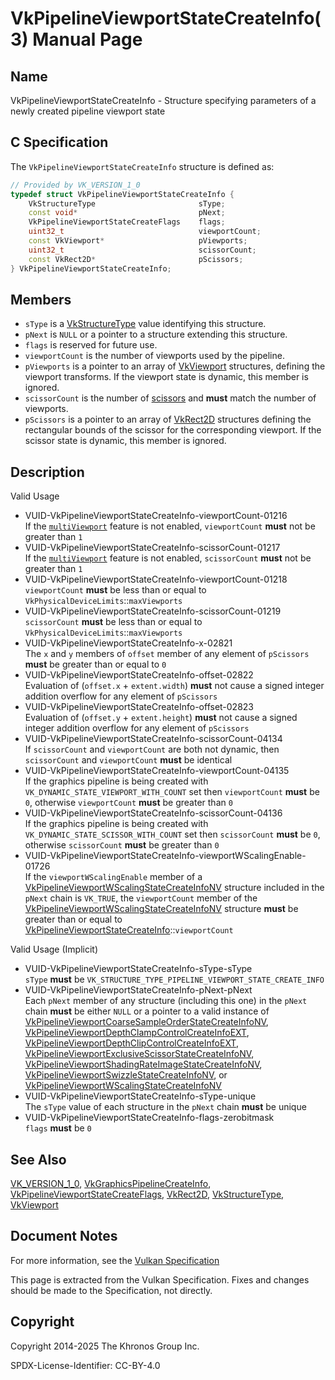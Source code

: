 # VkPipelineViewportStateCreateInfo(3) Manual Page

## Name

VkPipelineViewportStateCreateInfo - Structure specifying parameters of a newly created pipeline viewport state



## [](#_c_specification)C Specification

The `VkPipelineViewportStateCreateInfo` structure is defined as:

```c++
// Provided by VK_VERSION_1_0
typedef struct VkPipelineViewportStateCreateInfo {
    VkStructureType                       sType;
    const void*                           pNext;
    VkPipelineViewportStateCreateFlags    flags;
    uint32_t                              viewportCount;
    const VkViewport*                     pViewports;
    uint32_t                              scissorCount;
    const VkRect2D*                       pScissors;
} VkPipelineViewportStateCreateInfo;
```

## [](#_members)Members

- `sType` is a [VkStructureType](https://registry.khronos.org/vulkan/specs/latest/man/html/VkStructureType.html) value identifying this structure.
- `pNext` is `NULL` or a pointer to a structure extending this structure.
- `flags` is reserved for future use.
- `viewportCount` is the number of viewports used by the pipeline.
- `pViewports` is a pointer to an array of [VkViewport](https://registry.khronos.org/vulkan/specs/latest/man/html/VkViewport.html) structures, defining the viewport transforms. If the viewport state is dynamic, this member is ignored.
- `scissorCount` is the number of [scissors](https://registry.khronos.org/vulkan/specs/latest/html/vkspec.html#fragops-scissor) and **must** match the number of viewports.
- `pScissors` is a pointer to an array of [VkRect2D](https://registry.khronos.org/vulkan/specs/latest/man/html/VkRect2D.html) structures defining the rectangular bounds of the scissor for the corresponding viewport. If the scissor state is dynamic, this member is ignored.

## [](#_description)Description

Valid Usage

- [](#VUID-VkPipelineViewportStateCreateInfo-viewportCount-01216)VUID-VkPipelineViewportStateCreateInfo-viewportCount-01216  
  If the [`multiViewport`](https://registry.khronos.org/vulkan/specs/latest/html/vkspec.html#features-multiViewport) feature is not enabled, `viewportCount` **must** not be greater than `1`
- [](#VUID-VkPipelineViewportStateCreateInfo-scissorCount-01217)VUID-VkPipelineViewportStateCreateInfo-scissorCount-01217  
  If the [`multiViewport`](https://registry.khronos.org/vulkan/specs/latest/html/vkspec.html#features-multiViewport) feature is not enabled, `scissorCount` **must** not be greater than `1`
- [](#VUID-VkPipelineViewportStateCreateInfo-viewportCount-01218)VUID-VkPipelineViewportStateCreateInfo-viewportCount-01218  
  `viewportCount` **must** be less than or equal to `VkPhysicalDeviceLimits`::`maxViewports`
- [](#VUID-VkPipelineViewportStateCreateInfo-scissorCount-01219)VUID-VkPipelineViewportStateCreateInfo-scissorCount-01219  
  `scissorCount` **must** be less than or equal to `VkPhysicalDeviceLimits`::`maxViewports`
- [](#VUID-VkPipelineViewportStateCreateInfo-x-02821)VUID-VkPipelineViewportStateCreateInfo-x-02821  
  The `x` and `y` members of `offset` member of any element of `pScissors` **must** be greater than or equal to `0`
- [](#VUID-VkPipelineViewportStateCreateInfo-offset-02822)VUID-VkPipelineViewportStateCreateInfo-offset-02822  
  Evaluation of (`offset.x` + `extent.width`) **must** not cause a signed integer addition overflow for any element of `pScissors`
- [](#VUID-VkPipelineViewportStateCreateInfo-offset-02823)VUID-VkPipelineViewportStateCreateInfo-offset-02823  
  Evaluation of (`offset.y` + `extent.height`) **must** not cause a signed integer addition overflow for any element of `pScissors`
- [](#VUID-VkPipelineViewportStateCreateInfo-scissorCount-04134)VUID-VkPipelineViewportStateCreateInfo-scissorCount-04134  
  If `scissorCount` and `viewportCount` are both not dynamic, then `scissorCount` and `viewportCount` **must** be identical
- [](#VUID-VkPipelineViewportStateCreateInfo-viewportCount-04135)VUID-VkPipelineViewportStateCreateInfo-viewportCount-04135  
  If the graphics pipeline is being created with `VK_DYNAMIC_STATE_VIEWPORT_WITH_COUNT` set then `viewportCount` **must** be `0`, otherwise `viewportCount` **must** be greater than `0`
- [](#VUID-VkPipelineViewportStateCreateInfo-scissorCount-04136)VUID-VkPipelineViewportStateCreateInfo-scissorCount-04136  
  If the graphics pipeline is being created with `VK_DYNAMIC_STATE_SCISSOR_WITH_COUNT` set then `scissorCount` **must** be `0`, otherwise `scissorCount` **must** be greater than `0`
- [](#VUID-VkPipelineViewportStateCreateInfo-viewportWScalingEnable-01726)VUID-VkPipelineViewportStateCreateInfo-viewportWScalingEnable-01726  
  If the `viewportWScalingEnable` member of a [VkPipelineViewportWScalingStateCreateInfoNV](https://registry.khronos.org/vulkan/specs/latest/man/html/VkPipelineViewportWScalingStateCreateInfoNV.html) structure included in the `pNext` chain is `VK_TRUE`, the `viewportCount` member of the [VkPipelineViewportWScalingStateCreateInfoNV](https://registry.khronos.org/vulkan/specs/latest/man/html/VkPipelineViewportWScalingStateCreateInfoNV.html) structure **must** be greater than or equal to [VkPipelineViewportStateCreateInfo](https://registry.khronos.org/vulkan/specs/latest/man/html/VkPipelineViewportStateCreateInfo.html)::`viewportCount`

Valid Usage (Implicit)

- [](#VUID-VkPipelineViewportStateCreateInfo-sType-sType)VUID-VkPipelineViewportStateCreateInfo-sType-sType  
  `sType` **must** be `VK_STRUCTURE_TYPE_PIPELINE_VIEWPORT_STATE_CREATE_INFO`
- [](#VUID-VkPipelineViewportStateCreateInfo-pNext-pNext)VUID-VkPipelineViewportStateCreateInfo-pNext-pNext  
  Each `pNext` member of any structure (including this one) in the `pNext` chain **must** be either `NULL` or a pointer to a valid instance of [VkPipelineViewportCoarseSampleOrderStateCreateInfoNV](https://registry.khronos.org/vulkan/specs/latest/man/html/VkPipelineViewportCoarseSampleOrderStateCreateInfoNV.html), [VkPipelineViewportDepthClampControlCreateInfoEXT](https://registry.khronos.org/vulkan/specs/latest/man/html/VkPipelineViewportDepthClampControlCreateInfoEXT.html), [VkPipelineViewportDepthClipControlCreateInfoEXT](https://registry.khronos.org/vulkan/specs/latest/man/html/VkPipelineViewportDepthClipControlCreateInfoEXT.html), [VkPipelineViewportExclusiveScissorStateCreateInfoNV](https://registry.khronos.org/vulkan/specs/latest/man/html/VkPipelineViewportExclusiveScissorStateCreateInfoNV.html), [VkPipelineViewportShadingRateImageStateCreateInfoNV](https://registry.khronos.org/vulkan/specs/latest/man/html/VkPipelineViewportShadingRateImageStateCreateInfoNV.html), [VkPipelineViewportSwizzleStateCreateInfoNV](https://registry.khronos.org/vulkan/specs/latest/man/html/VkPipelineViewportSwizzleStateCreateInfoNV.html), or [VkPipelineViewportWScalingStateCreateInfoNV](https://registry.khronos.org/vulkan/specs/latest/man/html/VkPipelineViewportWScalingStateCreateInfoNV.html)
- [](#VUID-VkPipelineViewportStateCreateInfo-sType-unique)VUID-VkPipelineViewportStateCreateInfo-sType-unique  
  The `sType` value of each structure in the `pNext` chain **must** be unique
- [](#VUID-VkPipelineViewportStateCreateInfo-flags-zerobitmask)VUID-VkPipelineViewportStateCreateInfo-flags-zerobitmask  
  `flags` **must** be `0`

## [](#_see_also)See Also

[VK\_VERSION\_1\_0](https://registry.khronos.org/vulkan/specs/latest/man/html/VK_VERSION_1_0.html), [VkGraphicsPipelineCreateInfo](https://registry.khronos.org/vulkan/specs/latest/man/html/VkGraphicsPipelineCreateInfo.html), [VkPipelineViewportStateCreateFlags](https://registry.khronos.org/vulkan/specs/latest/man/html/VkPipelineViewportStateCreateFlags.html), [VkRect2D](https://registry.khronos.org/vulkan/specs/latest/man/html/VkRect2D.html), [VkStructureType](https://registry.khronos.org/vulkan/specs/latest/man/html/VkStructureType.html), [VkViewport](https://registry.khronos.org/vulkan/specs/latest/man/html/VkViewport.html)

## [](#_document_notes)Document Notes

For more information, see the [Vulkan Specification](https://registry.khronos.org/vulkan/specs/latest/html/vkspec.html#VkPipelineViewportStateCreateInfo)

This page is extracted from the Vulkan Specification. Fixes and changes should be made to the Specification, not directly.

## [](#_copyright)Copyright

Copyright 2014-2025 The Khronos Group Inc.

SPDX-License-Identifier: CC-BY-4.0
